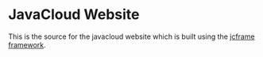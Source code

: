# JavaCloud Website

This is the source for the javacloud website which is built using the [jcframe framework](https://github.com/digitalspider/jcframe).
